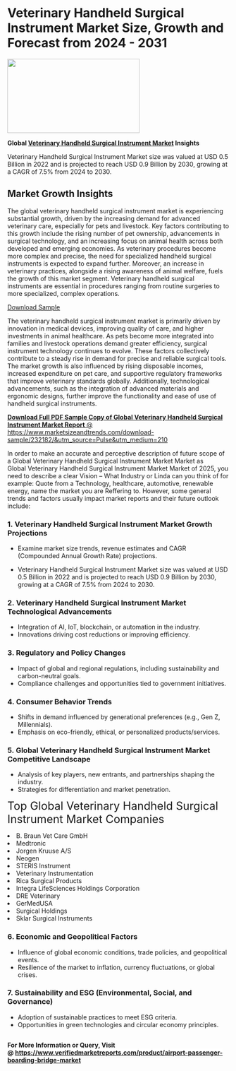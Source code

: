 <H1>Veterinary Handheld Surgical Instrument Market Size, Growth and Forecast from 2024 - 2031</H1><img class="aligncenter size-medium wp-image-584254" src="https://thirdeyenews.in/wp-content/uploads/2024/09/Global-Market-Research-300x168.jpeg" alt="" width="300" height="168" /><p><strong>Global&nbsp;<a href="https://www.marketsizeandtrends.com/download-sample/232182/&amp;utm_source=Pulse&amp;utm_medium=210">Veterinary Handheld Surgical Instrument Market</a> Insights</strong></p><p>Veterinary Handheld Surgical Instrument Market size was valued at USD 0.5 Billion in 2022 and is projected to reach USD 0.9 Billion by 2030, growing at a CAGR of 7.5% from 2024 to 2030.</p><p><h2>Market Growth Insights</h2> <p>The global veterinary handheld surgical instrument market is experiencing substantial growth, driven by the increasing demand for advanced veterinary care, especially for pets and livestock. Key factors contributing to this growth include the rising number of pet ownership, advancements in surgical technology, and an increasing focus on animal health across both developed and emerging economies. As veterinary procedures become more complex and precise, the need for specialized handheld surgical instruments is expected to expand further. Moreover, an increase in veterinary practices, alongside a rising awareness of animal welfare, fuels the growth of this market segment. Veterinary handheld surgical instruments are essential in procedures ranging from routine surgeries to more specialized, complex operations.</p> <p><a href="#">Download Sample</a></p> <p>The veterinary handheld surgical instrument market is primarily driven by innovation in medical devices, improving quality of care, and higher investments in animal healthcare. As pets become more integrated into families and livestock operations demand greater efficiency, surgical instrument technology continues to evolve. These factors collectively contribute to a steady rise in demand for precise and reliable surgical tools. The market growth is also influenced by rising disposable incomes, increased expenditure on pet care, and supportive regulatory frameworks that improve veterinary standards globally. Additionally, technological advancements, such as the integration of advanced materials and ergonomic designs, further improve the functionality and ease of use of handheld surgical instruments.</p> <p><a href="#"></p><p><span class=""><strong>Download Full PDF Sample Copy of Global Veterinary Handheld Surgical Instrument Market Report</strong> @ <a href="https://www.marketsizeandtrends.com/download-sample/232182/&amp;utm_source=Pulse&amp;utm_medium=210" target="_blank">https://www.marketsizeandtrends.com/download-sample/232182/&amp;utm_source=Pulse&amp;utm_medium=210</a></span></p><p>In order to make an accurate and perceptive description of future scope of a Global&nbsp;Veterinary Handheld Surgical Instrument Market Market as Global&nbsp;Veterinary Handheld Surgical Instrument Market Market of 2025, you need to describe a clear Vision &ndash; What Industry or Linda can you think of for example: Quote from a Technology, healthcare, automotive, renewable energy, name the market you are Reffering to. However, some general trends and factors usually impact market reports and their future outlook include:</p><h3>1.&nbsp;<strong>Veterinary Handheld Surgical Instrument Market Growth Projections</strong></h3><ul><li>Examine market size trends, revenue estimates and CAGR (Compounded Annual Growth Rate) projections.</li><li><p>Veterinary Handheld Surgical Instrument Market size was valued at USD 0.5 Billion in 2022 and is projected to reach USD 0.9 Billion by 2030, growing at a CAGR of 7.5% from 2024 to 2030.</p></li></ul><h3>2.&nbsp;<strong>Veterinary Handheld Surgical Instrument Market Technological Advancements</strong></h3><ul><li>Integration of AI, IoT, blockchain, or automation in the industry.</li><li>Innovations driving cost reductions or improving efficiency.</li></ul><h3>3.&nbsp;<strong>Regulatory and Policy Changes</strong></h3><ul><li>Impact of global and regional regulations, including sustainability and carbon-neutral goals.</li><li>Compliance challenges and opportunities tied to government initiatives.</li></ul><h3>4.&nbsp;<strong>Consumer Behavior Trends</strong></h3><ul><li>Shifts in demand influenced by generational preferences (e.g., Gen Z, Millennials).</li><li>Emphasis on eco-friendly, ethical, or personalized products/services.</li></ul><h3>5.&nbsp;<strong>Global Veterinary Handheld Surgical Instrument Market Competitive Landscape</strong></h3><ul><li>Analysis of key players, new entrants, and partnerships shaping the industry.</li><li>Strategies for differentiation and market penetration.</li></ul><p data-pm-slice="1 1 []"><span style="color: inherit; font-family: inherit; font-size: 25px;">Top Global Veterinary Handheld Surgical Instrument Market Companies</span></p><div class="" data-test-id=""><p><li>B. Braun Vet Care GmbH</li><li> Medtronic</li><li> Jorgen Kruuse A/S</li><li> Neogen</li><li> STERIS Instrument</li><li> Veterinary Instrumentation</li><li> Rica Surgical Products</li><li> Integra LifeSciences Holdings Corporation</li><li> DRE Veterinary</li><li> GerMedUSA</li><li> Surgical Holdings</li><li> Sklar Surgical Instruments</li></p></div><h3>6.&nbsp;<strong>Economic and Geopolitical Factors</strong></h3><ul><li>Influence of global economic conditions, trade policies, and geopolitical events.</li><li>Resilience of the market to inflation, currency fluctuations, or global crises.</li></ul><h3>7.&nbsp;<strong>Sustainability and ESG (Environmental, Social, and Governance)</strong></h3><ul><li>Adoption of sustainable practices to meet ESG criteria.</li><li>Opportunities in green technologies and circular economy principles.</li></ul><h2><strong style="font-size: 14px;">For More Information or Query, Visit @&nbsp;</strong><a style="background-color: #ffffff; font-size: 14px;" href="https://www.marketsizeandtrends.com/report/veterinary-handheld-surgical-instrument-market/" target="_blank">https://www.verifiedmarketreports.com/product/airport-passenger-boarding-bridge-market</a></h2>
